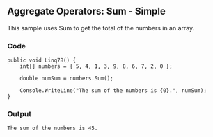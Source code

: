 ## Aggregate Operators: Sum - Simple ##

This sample uses Sum to get the total of the numbers in an array.

### Code ###

```
public void Linq78() {
    int[] numbers = { 5, 4, 1, 3, 9, 8, 6, 7, 2, 0 };
    
    double numSum = numbers.Sum();
    
    Console.WriteLine("The sum of the numbers is {0}.", numSum);
}

```

### Output ###

```
The sum of the numbers is 45.
```
